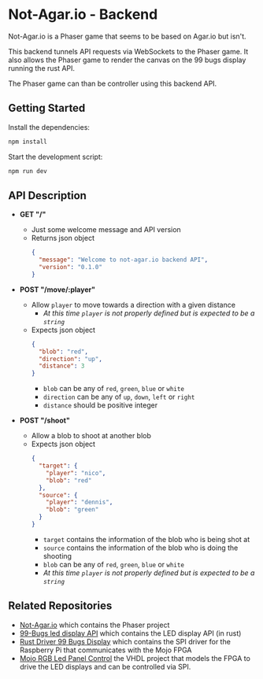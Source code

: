 # Not-Agar.io - Backend

Not-Agar.io is a Phaser game that seems to be based on Agar.io but isn't.

This backend tunnels API requests via WebSockets to the Phaser game. It also allows the Phaser game to render the canvas on the 99 bugs display running the rust API.

The Phaser game can than be controller using this backend API.

## Getting Started

Install the dependencies:

```bash
npm install
```

Start the development script:

```bash
npm run dev
```

## API Description

* **GET "/"**
  * Just some welcome message and API version
  * Returns json object
    ```json
    {
      "message": "Welcome to not-agar.io backend API",
      "version": "0.1.0"
    }
    ```

* **POST "/move/:player"**
  * Allow `player` to move towards a direction with a given distance
    * *At this time `player` is not properly defined but is expected to be a `string`*
  * Expects json object
      ```json
      {
        "blob": "red",
        "direction": "up",
        "distance": 3
      }
      ```
      * `blob` can be any of `red`, `green`, `blue` or `white`
      * `direction` can be any of `up`, `down`, `left` or `right`
      * `distance` should be positive integer

* **POST "/shoot"**
  * Allow a blob to shoot at another blob
  * Expects json object
      ```json
      {
        "target": {
          "player": "nico",
          "blob": "red"
        },
        "source": {
          "player": "dennis",
          "blob": "green"
        }
      }
      ```
      * `target` contains the information of the blob who is being shot at
      * `source` contains the information of the blob who is doing the shooting
      * `blob` can be any of `red`, `green`, `blue` or `white`
      * *At this time `player` is not properly defined but is expected to be a `string`*

## Related Repositories

* [Not-Agar.io](https://github.com/BioBoost/not-agar.io) which contains the Phaser project
* [99-Bugs led display API](https://github.com/BioBoost/99bugs-led-display-api) which contains the LED display API (in rust)
* [Rust Driver 99 Bugs Display](https://github.com/BioBoost/99bugs-led-display-driver) which contains the SPI driver for the Raspberry Pi that communicates with the Mojo FPGA
* [Mojo RGB Led Panel Control](https://github.com/BioBoost/mojo_rgb_led_panel_vhdl) the VHDL project that models the FPGA to drive the LED displays and can be controlled via SPI.
